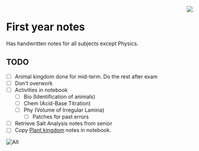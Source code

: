 <img align='right' src='https://img.shields.io/github/repo-size/SidonTheTroll/HS-1st-year?style=flat&logo=markdown&logoColor=FFFFFF&labelColor=%23c53f00&color=%23e8d3ad'>

# First year notes

Has handwritten notes for all subjects except Physics.

## TODO

- [ ] Animal kingdom done for mid-term. Do the rest after exam
- [ ] Don't overwork
- [ ] Activities in notebook 
    - [ ] Bio (Identification of animals)
    - [ ] Chem (Acid-Base Titration)
    - [ ] Phy (Volume of Irregular Lamina)
        -  [ ] Patches for past errors 
- [ ] Retrieve Salt Analysis notes from senior
- [ ] Copy [Plant kingdom](./Biology/3-plant-kingdom.md) notes in notebook.

![Alt](https://repobeats.axiom.co/api/embed/529b470931ea1f63dd9ad0ba8577989a531b82a9.svg "Repobeats analytics image") 


